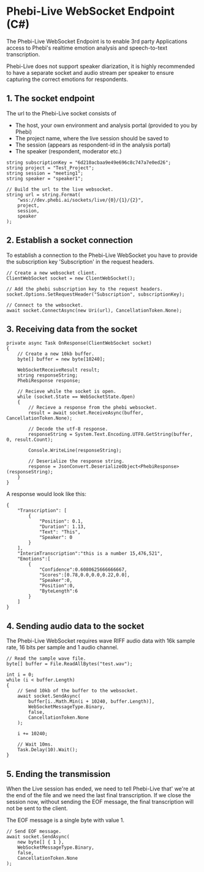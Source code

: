 # Phebi-Live WebSocket Endpoint (C#)
The Phebi-Live WebSocket Endpoint is to enable 3rd party Applications access to Phebi's realtime emotion analysis and speech-to-text transcription.

Phebi-Live does not support speaker diarization, it is highly recommended to have a separate socket and audio stream per speaker to ensure capturing the correct emotions for respondents.

## 1. The socket endpoint

The url to the Phebi-Live socket consists of

* The host, your own environment and analysis portal (provided to you by Phebi)
* The project name, where the live session should be saved to
* The session (appears as respondent-id in the analysis portal)
* The speaker (respondent, moderator etc.)


```
string subscriptionKey = "6d210acbaa9e49e696c8c747a7e0ed26";
string project = "Test_Project";
string session = "meeting1";
string speaker = "speaker1";

// Build the url to the live websocket.
string url = string.Format(
    "wss://dev.phebi.ai/sockets/live/{0}/{1}/{2}",
    project,
    session,
    speaker
);
```

## 2. Establish a socket connection

To establish a connection to the Phebi-Live WebSocket you have to provide the subscription key 'Subscription' in the request headers.

```
// Create a new websocket client.
ClientWebSocket socket = new ClientWebSocket();

// Add the phebi subscription key to the request headers.
socket.Options.SetRequestHeader("Subscription", subscriptionKey);

// Connect to the websocket.
await socket.ConnectAsync(new Uri(url), CancellationToken.None);
```

## 3. Receiving data from the socket

```
private async Task OnResponse(ClientWebSocket socket)
{
    // Create a new 10kb buffer.
    byte[] buffer = new byte[10240];

    WebSocketReceiveResult result;
    string responseString;
    PhebiResponse response;

    // Recieve while the socket is open.
    while (socket.State == WebSocketState.Open)
    {
        // Recieve a response from the phebi websocket.
        result = await socket.ReceiveAsync(buffer, CancellationToken.None);

        // Decode the utf-8 response.
        responseString = System.Text.Encoding.UTF8.GetString(buffer, 0, result.Count);

        Console.WriteLine(responseString);

        // Deserialize the response string.
        response = JsonConvert.DeserializeObject<PhebiResponse>(responseString);
    }
}
```

A response would look like this:
```
{ 
    "Transcription": [
        {
            "Position": 0.1,
            "Duration": 1.13,
            "Text": "This",
            "Speaker": 0
        }
    ],
    "InterimTranscription":"this is a number 15,476,521", 
    "Emotions":[
        {
            "Confidence":0.6080625666666667,
            "Scores":[0.78,0.0,0.0,0.22,0.0],
            "Speaker":0,
            "Position":0,
            "ByteLength":6
        }
    ]
}
```

## 4. Sending audio data to the socket

The Phebi-Live WebSocket requires wave RIFF audio data with 16k sample rate, 16 bits per sample and 1 audio channel.

```
// Read the sample wave file.
byte[] buffer = File.ReadAllBytes("test.wav");

int i = 0;
while (i < buffer.Length)
{
    // Send 10kb of the buffer to the websocket.
    await socket.SendAsync(
        buffer[i..Math.Min(i + 10240, buffer.Length)],
        WebSocketMessageType.Binary,
        false,
        CancellationToken.None
    );

    i += 10240;

    // Wait 10ms.
    Task.Delay(10).Wait();
}
```

## 5. Ending the transmission

When the Live session has ended, we need to tell Phebi-Live that' we're at the end of the file and we need the last final transcription.
If we close the session now, without sending the EOF message, the final transcription will not be sent to the client.

The EOF message is a single byte with value 1.

```
// Send EOF message.
await socket.SendAsync(
    new byte[] { 1 },
    WebSocketMessageType.Binary,
    false,
    CancellationToken.None
);
```
